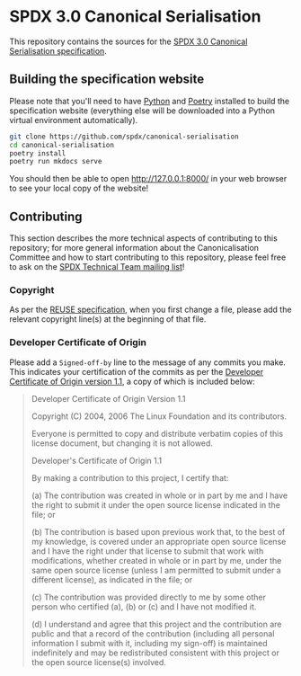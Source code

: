 <!---
SPDX-License-Identifier: Community-Spec-1.0
SPDX-FileCopyrightText: 2022 Sebastian Crane <seabass-labrax@gmx.com>
-->

# SPDX 3.0 Canonical Serialisation

This repository contains the sources for the [SPDX 3.0 Canonical Serialisation specification](https://spdx.github.io/canonical-serialisation/).

## Building the specification website

Please note that you'll need to have [Python](https://www.python.org/) and [Poetry](https://python-poetry.org/) installed to build the specification website (everything else will be downloaded into a Python virtual environment automatically).

```bash
git clone https://github.com/spdx/canonical-serialisation
cd canonical-serialisation
poetry install
poetry run mkdocs serve
```

You should then be able to open <http://127.0.0.1:8000/> in your web browser to see your local copy of the website!

## Contributing

This section describes the more technical aspects of contributing to this repository; for more general information about the Canonicalisation Committee and how to start contributing to this repository, please feel free to ask on the [SPDX Technical Team mailing list](https://lists.spdx.org/g/spdx-tech)!

### Copyright

As per the [REUSE specification](https://reuse.software), when you first change a file, please add the relevant copyright line(s) at the beginning of that file.

### Developer Certificate of Origin

Please add a `Signed-off-by` line to the message of any commits you make.
This indicates your certification of the commits as per the [Developer Certificate of Origin version 1.1](https://developercertificate.org/), a copy of which is included below:

> Developer Certificate of Origin
> Version 1.1
>
> Copyright (C) 2004, 2006 The Linux Foundation and its contributors.
>
> Everyone is permitted to copy and distribute verbatim copies of this license document, but changing it is not allowed.
>
>
> Developer's Certificate of Origin 1.1
>
> By making a contribution to this project, I certify that:
>
> (a) The contribution was created in whole or in part by me and I have the right to submit it under the open source license indicated in the file; or
>
> (b) The contribution is based upon previous work that, to the best of my knowledge, is covered under an appropriate open source license and I have the right under that license to submit that work with modifications, whether created in whole or in part by me, under the same open source license (unless I am permitted to submit under a different license), as indicated in the file; or
>
> (c) The contribution was provided directly to me by some other person who certified (a), (b) or (c) and I have not modified it.
>
> (d) I understand and agree that this project and the contribution are public and that a record of the contribution (including all personal information I submit with it, including my sign-off) is maintained indefinitely and may be redistributed consistent with this project or the open source license(s) involved.
